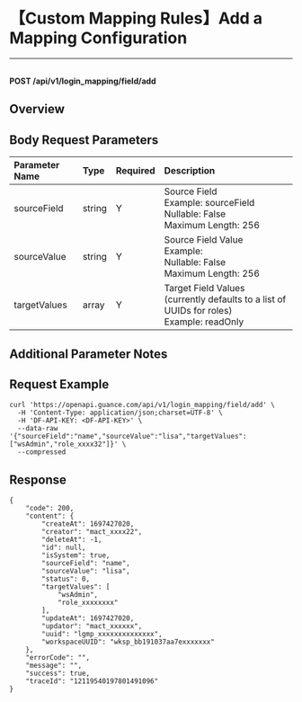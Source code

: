 # 【Custom Mapping Rules】Add a Mapping Configuration

---

<br />**POST /api/v1/login_mapping/field/add**

## Overview




## Body Request Parameters

| Parameter Name        | Type     | Required   | Description              |
|:-------------------|:-------|:-----|:----------------|
| sourceField | string | Y | Source Field<br>Example: sourceField <br>Nullable: False <br>Maximum Length: 256 <br> |
| sourceValue | string | Y | Source Field Value<br>Example:  <br>Nullable: False <br>Maximum Length: 256 <br> |
| targetValues | array | Y | Target Field Values (currently defaults to a list of UUIDs for roles)<br>Example: readOnly <br> |

## Additional Parameter Notes





## Request Example
```shell
curl 'https://openapi.guance.com/api/v1/login_mapping/field/add' \
  -H 'Content-Type: application/json;charset=UTF-8' \
  -H 'DF-API-KEY: <DF-API-KEY>' \
  --data-raw '{"sourceField":"name","sourceValue":"lisa","targetValues":["wsAdmin","role_xxxx32"]}' \
  --compressed
```




## Response
```shell
{
    "code": 200,
    "content": {
        "createAt": 1697427020,
        "creator": "mact_xxxx22",
        "deleteAt": -1,
        "id": null,
        "isSystem": true,
        "sourceField": "name",
        "sourceValue": "lisa",
        "status": 0,
        "targetValues": [
            "wsAdmin",
            "role_xxxxxxxx"
        ],
        "updateAt": 1697427020,
        "updator": "mact_xxxxxx",
        "uuid": "lgmp_xxxxxxxxxxxxxx",
        "workspaceUUID": "wksp_bb191037aa7exxxxxxx"
    },
    "errorCode": "",
    "message": "",
    "success": true,
    "traceId": "12119540197801491096"
} 
```